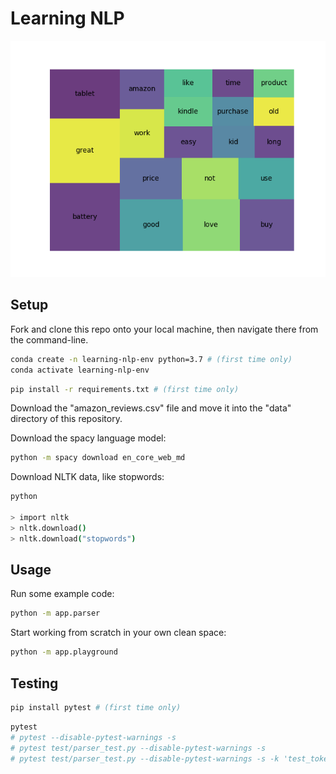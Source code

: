 
# Learning NLP

![](/img/tokenization-v5.png)

## Setup

Fork and clone this repo onto your local machine, then navigate there from the command-line.

```sh
conda create -n learning-nlp-env python=3.7 # (first time only)
conda activate learning-nlp-env
```

```sh
pip install -r requirements.txt # (first time only)
```

Download the "amazon_reviews.csv" file and move it into the "data" directory of this repository.

Download the spacy language model:

```sh
python -m spacy download en_core_web_md
```

Download NLTK data, like stopwords:

```sh
python

> import nltk
> nltk.download()
> nltk.download("stopwords")
```
## Usage

Run some example code:

```sh
python -m app.parser
```

Start working from scratch in your own clean space:

```sh
python -m app.playground
```

## Testing

```sh
pip install pytest # (first time only)
```

```sh
pytest
# pytest --disable-pytest-warnings -s
# pytest test/parser_test.py --disable-pytest-warnings -s
# pytest test/parser_test.py --disable-pytest-warnings -s -k 'test_tokenize'
```
